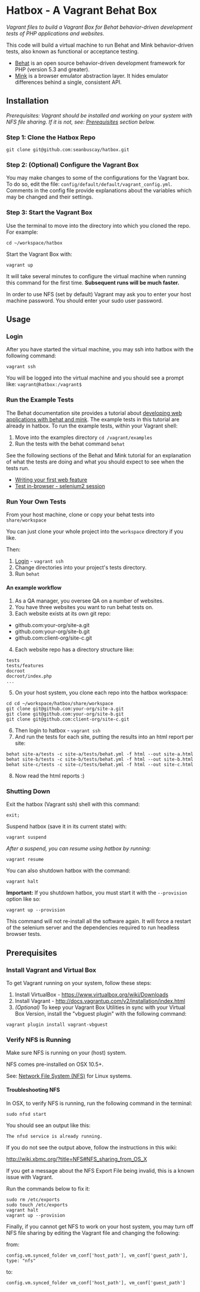 # Hatbox - A Vagrant Behat Box

*Vagrant files to build a Vagrant Box for Behat behavior-driven development tests of PHP applications and websites.*

This code will build a virtual machine to run Behat and Mink behavior-driven tests, also known as functional or acceptance testing.

- [Behat](http://docs.behat.org/en/v2.5/) is an open source behavior-driven development framework for PHP (version 5.3 and greater).
- [Mink](http://docs.behat.org/en/v2.5/cookbook/behat_and_mink.html) is a browser emulator abstraction layer. It hides emulator differences behind a single, consistent API.

## Installation

*Prerequisites: Vagrant should be installed and working on your system with NFS file sharing.  If it is not, see: [Prerequisites](#prerequisites) section below.*

### Step 1: Clone the Hatbox Repo

```
git clone git@github.com:seanbuscay/hatbox.git
```

### Step 2: (Optional) Configure the Vagrant Box

You may make changes to some of the configurations for the Vagrant box.  To do so, edit the file:
 `config/default/default/vagrant_config.yml`.  
 Comments in the config file provide explanations  about the variables which may be changed and their settings.

### Step 3: Start the Vagrant Box

Use the terminal to move into the directory into which you cloned the repo.  For example:

```
cd ~/workspace/hatbox
```

Start the Vagrant Box with:

```
vagrant up
```

It will take several minutes to configure the virtual machine when running this command for the first time.
**Subsequent runs will be much faster.**

In order to use NFS (set by default) Vagrant may ask you to enter your host machine password.  You should enter your sudo user password.  

## Usage

### Login

After you have started the virtual machine, you may ssh into hatbox with the following command:

```
vagrant ssh
```

You will be logged into the virtual machine and you should see a prompt like:  `vagrant@hatbox:/vagrant$`

### Run the Example Tests

The Behat documentation site provides a tutorial about [developing web applications with behat and mink](http://docs.behat.org/en/v2.5/cookbook/behat_and_mink.html).  The example tests in this tutorial are already in hatbox. To run the example tests, within your Vagrant shell:

1. Move into the examples directory `cd /vagrant/examples`
2. Run the tests with the behat command `behat`

See the following sections of the Behat and Mink tutorial for an explanation of what the tests are doing and what you should expect to see when the tests run.

- [Writing your first web feature](http://docs.behat.org/en/v2.5/cookbook/behat_and_mink.html#writing-your-first-web-feature)
- [Test in-browser - selenium2 session](http://docs.behat.org/en/v2.5/cookbook/behat_and_mink.html#test-in-browser-selenium2-session)

### Run Your Own Tests

From your host machine, clone or copy your behat tests into `share/workspace`

You can just clone your whole project into the `workspace` directory if you like.

Then:

1. [Login](#login) - `vagrant ssh`
2. Change directories into your project's tests directory.
3. Run `behat`

#### An example workflow

1. As a QA manager, you oversee QA on a number of websites.
2. You have three websites you want to run behat tests on.
3. Each website exists at its own git repo:
  - github.com:your-org/site-a.git
  - github.com:your-org/site-b.git
  - github.com:client-org/site-c.git
4. Each website repo has a directory structure like:
```
tests
tests/features
docroot
docroot/index.php
...
```
5. On your host system, you clone each repo into the hatbox workspace:
```
cd cd ~/workspace/hatbox/share/workspace
git clone git@github.com:your-org/site-a.git
git clone git@github.com:your-org/site-b.git
git clone git@github.com:client-org/site-c.git
```
6. Then login to hatbox - `vagrant ssh`
7. And run the tests for each site, putting the results into an html report per site:
```
behat site-a/tests -c site-a/tests/behat.yml -f html --out site-a.html
behat site-b/tests -c site-b/tests/behat.yml -f html --out site-b.html
behat site-c/tests -c site-c/tests/behat.yml -f html --out site-c.html
```
8. Now read the html reports :)

### Shutting Down

Exit the hatbox (Vagrant ssh) shell with this command:
```
exit;
```

Suspend hatbox (save it in its current state) with:
```
vagrant suspend
```
*After a suspend, you can resume using hatbox by running:*
```
vagrant resume
```

You can also shutdown hatbox with the command:
```
vagrant halt
```

**Important:**
If you shutdown hatbox, you must start it with the `--provision` option like so:
```
vagrant up --provision
```
This command will not re-install all the software again.  It will force a restart of the selenium server and the dependencies required to run headless browser tests.

## Prerequisites

### Install Vagrant and Virtual Box

To get Vagrant running on your system, follow these steps:

1. Install VirtualBox - https://www.virtualbox.org/wiki/Downloads
2. Install Vagrant - http://docs.vagrantup.com/v2/installation/index.html
3. *(Optional)* To keep your Vagrant Box Utilities in sync with your Virtual Box Version, install the "vbguest plugin" with the following command:
```
vagrant plugin install vagrant-vbguest
```

### Verify NFS is Running

Make sure NFS is running on your (host) system.  

NFS comes pre-installed on OSX 10.5+.

See: [Network File System (NFS)](https://help.ubuntu.com/12.04/serverguide/network-file-system.html) for Linux systems.

#### Troubleshooting NFS

In OSX, to verify NFS is running, run the following command in the terminal:

```
sudo nfsd start
```

You should see an output like this:

```
The nfsd service is already running.
```

If you do not see the output above, follow the instructions in this wiki:

http://wiki.xbmc.org/?title=NFS#NFS_sharing_from_OS_X

If you get a message about the NFS Export File being invalid, this is a known issue with Vagrant.

Run the commands below to fix it:

```
sudo rm /etc/exports
sudo touch /etc/exports
vagrant halt
vagrant up --provision
```
Finally, if you cannot get NFS to work on your host system, you may turn off NFS file sharing by editing the Vagrant file and changing the following:

from:
```
config.vm.synced_folder vm_conf['host_path'], vm_conf['guest_path'], type: "nfs"
```
to:

```
config.vm.synced_folder vm_conf['host_path'], vm_conf['guest_path']
```
